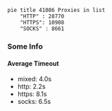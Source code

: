 
```mermaid
pie title 41086 Proxies in list
    "HTTP" : 28770
    "HTTPS": 10908
    "SOCKS" : 8661
```

### Some Info
#### Average Timeout

- mixed: 4.0s
- http: 2.2s
- https: 8.1s
- socks: 6.5s